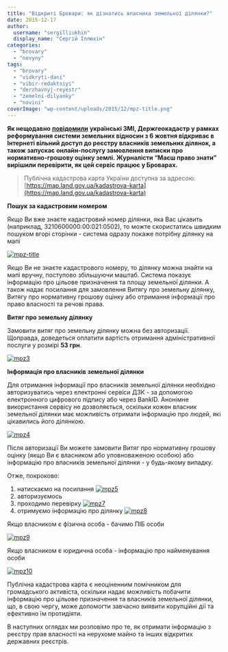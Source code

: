 ```yaml
---
title: "Відкриті Бровари: як дізнатись власника земельної ділянки?"
date: 2015-12-17
author: 
  username: "sergilliukhin"
  display_name: "Сергій Іллюхін"
categories: 
  - "brovary"
  - "novyny"
tags: 
  - "brovary"
  - "vidkryti-dani"
  - "vibir-redaktsiyi"
  - "derzhavnyj-reyestr"
  - "zemelni-dilyanky"
  - "novini"
coverImage: "wp-content/uploads/2015/12/mpz-title.png"
---
```


**Як нещодавно** [**повідомили**](https://www.epravda.com.ua/news/2015/10/5/562277/) **українські ЗМІ, Держгеокадастр у рамках реформування системи земельних відносин з 6 жовтня відкриває в Інтернеті вільний доступ до реєстру власників земельних ділянок, а також запускає онлайн-послугу замовлення виписки про нормативно-грошову оцінку землі. Журналісти “Маєш право знати” вирішили перевірити, як цей сервіс працює у Броварах.**

> Публічна кадастрова карта України доступна за адресою: [https://map.land.gov.ua/kadastrova-karta](https://map.land.gov.ua/kadastrova-karta)

**Пошук за кадастровим номером**

Якщо Ви вже знаєте кадастровий номер ділянки, яка Вас цікавить (наприклад, 3210600000:00:021:0502), то можте скористатись швидким пошуком вгорі сторінки - система одразу покаже потрібну ділянку на мапі

[![mpz-title](https://mpz.brovary.org/wp-content/uploads/2015/12/mpz-title.png)](https://mpz.brovary.org/wp-content/uploads/2015/12/mpz-title.png)

Якщо Ви не знаєте кадастрового номеру, то ділянку можна знайти на мапі вручну, поступово збільшуючи маштаб. Система показує інформацію про цільове призначення та площу земельної ділянки. А також надає посилання для замовлення Витягу про земельну ділянку, Витягу про нормативну грошову оцінку або отримання інформації про право власності та речові права.

**Витяг про земельну ділянку**

Замовити витяг про земельну ділянку можна без авторизації. Щоправда, доведеться оплатити вартість отримання адміністративної послуги у розмірі **53 грн**.

[![mpz3](https://mpz.brovary.org/wp-content/uploads/2015/12/mpz3.png)](https://mpz.brovary.org/wp-content/uploads/2015/12/mpz3.png)

**Інформація про власників земельної ділянки**

Для отримання інформації про власників земельної ділянки необхідно авторизуватись через електронні сервіси ДЗК - за допомогою електронного цифрового підпису або через BankID. Анонімне використання сервісу не дозволяється, оскільки кожен власник земельної ділянки має можливість отримати інформацію про людей, які цікавились його ділянкою.

[![mpz4](https://mpz.brovary.org/wp-content/uploads/2015/12/mpz4.png)](https://mpz.brovary.org/wp-content/uploads/2015/12/mpz4.png)

Після авторизації Ви можете замовити Витяг про нормативну грошову оцінку (якщо Ви є власником або уповноваженою особою) або інформацію про власників земельної ділянки - у будь-якому випадку.

Отже, покроково:

1. натискаємо на посилання [![mpz5](https://mpz.brovary.org/wp-content/uploads/2015/12/mpz5.png)](https://mpz.brovary.org/wp-content/uploads/2015/12/mpz5.png) 
2. авторизуємось 
3. проходимо перевірку [![mpz7](https://mpz.brovary.org/wp-content/uploads/2015/12/mpz7.png)](https://mpz.brovary.org/wp-content/uploads/2015/12/mpz7.png) 
4. отримуємо інформацію про ділянку [![mpz8](https://mpz.brovary.org/wp-content/uploads/2015/12/mpz8.png)](https://mpz.brovary.org/wp-content/uploads/2015/12/mpz8.png) 

Якщо власником є фізична особа - бачимо ПІБ особи

[![mpz9](https://mpz.brovary.org/wp-content/uploads/2015/12/mpz9.png)](https://mpz.brovary.org/wp-content/uploads/2015/12/mpz9.png)

Якщо власником є юридична особа - інформацію про найменування особи

[![mpz10](https://mpz.brovary.org/wp-content/uploads/2015/12/mpz10.png)](https://mpz.brovary.org/wp-content/uploads/2015/12/mpz10.png)

Публічна кадастрова карта є неоціненним помічником для громадського активіста, оскільки надає можливість побачити інформацію про цільове призначення та власників земельної ділянки, що, в свою чергу, може допомогти завчасно виявити корупційні дії та ефективно їм протидіяти.

В наступних оглядах ми розповімо про те, як отримати інформацію з реєстру прав власності на нерухоме майно та інших відкритих державних реєстрів.
